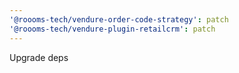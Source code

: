 ```yaml
---
'@roooms-tech/vendure-order-code-strategy': patch
'@roooms-tech/vendure-plugin-retailcrm': patch
---
```


Upgrade deps
